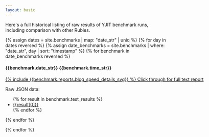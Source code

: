 ```yaml
---
layout: basic
---
```


Here's a full historical listing of raw results of YJIT benchmark runs, including comparison
with other Rubies.

{% assign dates = site.benchmarks | map: "date_str" | uniq %}
{% for day in dates reversed %} <!-- <h3>{{ day }}</h3> -->
  {% assign date_benchmarks = site.benchmarks | where: "date_str", day | sort: "timestamp" %}
  {% for benchmark in date_benchmarks reversed %}

  <h4 id="{{benchmark.timestamp}}">{{benchmark.date_str}} {{benchmark.time_str}}</h4> <!-- <a href="#{{benchmark.timestamp}}">(permalink)</a> -->

  <div style="width: 800px;">
  <a href="{{ benchmark.url }}">
  {% include {{benchmark.reports.blog_speed_details_svg}} %}
  Click through for full text report
  </a>
  </div>

  Raw JSON data:<br/>
  <ul> {% for result in benchmark.test_results %} <li><a href="{{result[1]}}">{{result[0]}}</a></li> {% endfor %} </ul>

  {% endfor %}

{% endfor %}
